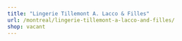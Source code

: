 ```yaml
---
title: "Lingerie Tillemont A. Lacco & Filles"
url: /montreal/lingerie-tillemont-a-lacco-and-filles/
shop: vacant
---
```

